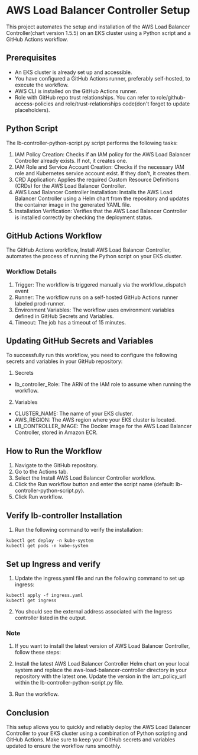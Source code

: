 # AWS Load Balancer Controller Setup

This project automates the setup and installation of the AWS Load Balancer Controller(chart version 1.5.5) on an EKS cluster using a Python script and a GitHub Actions workflow.

## Prerequisites

- An EKS cluster is already set up and accessible.
- You have configured a GitHub Actions runner, preferably self-hosted, to execute the workflow.
- AWS CLI is installed on the GitHub Actions runner.
- Role with GitHub repo trust relationships. You can refer to role/github-access-policies and role/trust-relationships code(don't forget to update placeholders).

## Python Script

The lb-controller-python-script.py script performs the following tasks:

1. IAM Policy Creation: Checks if an IAM policy for the AWS Load Balancer Controller already exists. If not, it creates one.
2. IAM Role and Service Account Creation: Checks if the necessary IAM role and Kubernetes service account exist. If they don't, it creates them.
3. CRD Application: Applies the required Custom Resource Definitions (CRDs) for the AWS Load Balancer Controller.
4. AWS Load Balancer Controller Installation: Installs the AWS Load Balancer Controller using a Helm chart from the repository and updates the container image in the generated YAML file.
5. Installation Verification: Verifies that the AWS Load Balancer Controller is installed correctly by checking the deployment status.

## GitHub Actions Workflow

The GitHub Actions workflow, Install AWS Load Balancer Controller, automates the process of running the Python script on your EKS cluster.

### Workflow Details

1. Trigger: The workflow is triggered manually via the workflow_dispatch event
2. Runner: The workflow runs on a self-hosted GitHub Actions runner labeled prod-runner.
3. Environment Variables: The workflow uses environment variables defined in GitHub Secrets and Variables.
4. Timeout: The job has a timeout of 15 minutes.

## Updating GitHub Secrets and Variables

To successfully run this workflow, you need to configure the following secrets and variables in your GitHub repository:

1. Secrets

- lb_controller_Role: The ARN of the IAM role to assume when running the workflow.

2. Variables

- CLUSTER_NAME: The name of your EKS cluster.
- AWS_REGION: The AWS region where your EKS cluster is located.
- LB_CONTROLLER_IMAGE: The Docker image for the AWS Load Balancer Controller, stored in Amazon ECR.

## How to Run the Workflow

1. Navigate to the GitHub repository.
2. Go to the Actions tab.
3. Select the Install AWS Load Balancer Controller workflow.
4. Click the Run workflow button and enter the script name (default: lb-controller-python-script.py).
5. Click Run workflow.

## Verify lb-controller Installation

1. Run the following command to verify the installation:

```
kubectl get deploy -n kube-system
kubectl get pods -n kube-system
```

## Set up Ingress and verify

1. Update the ingress.yaml file and run the following command to set up ingress:

```
kubectl apply -f ingress.yaml
kubectl get ingress
```

2. You should see the external address associated with the Ingress controller listed in the output.

### Note

1. If you want to install the latest version of AWS Load Balancer Controller, follow these steps:

2. Install the latest AWS Load Balancer Controller Helm chart on your local system and replace the aws-load-balancer-controller directory in your repository with the latest one.
   Update the version in the iam_policy_url within the lb-controller-python-script.py file.

3. Run the workflow.

## Conclusion

This setup allows you to quickly and reliably deploy the AWS Load Balancer Controller to your EKS cluster using a combination of Python scripting and GitHub Actions. Make sure to keep your GitHub secrets and variables updated to ensure the workflow runs smoothly.
